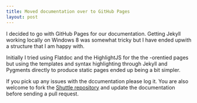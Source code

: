 ```yaml
---
title: Moved documentation over to GitHub Pages
layout: post
---
```


I decided to go with GitHub Pages for our documentation.  Getting Jekyll working locally on Windows 8 was somewhat tricky but I have ended upwith a structure that I am happy with.

Initially I tried using Flatdoc and the HighlightJS for the the -orentied pages but using the templates and syntax highlighting through Jekyll and Pygments directly to produce static pages ended up being a bit simpler.

If you pick up any issues with the dccumentation please log it.  You are also welcome to fork the [Shuttle repository](https://github.com/Shuttle/Shuttle.Esb) and update the documentation before sending a pull request.
